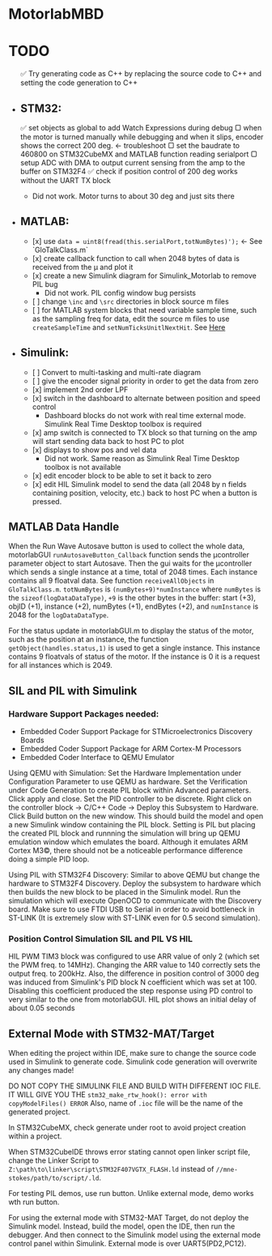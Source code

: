 # MotorlabMBD

# TODO

<ul>
  &#9989; Try generating code as C++ by replacing the source code to C++ and setting the code generation to C++
  
<li><h2>STM32:</h2>

  &#9989; set objects as global to add Watch Expressions during debug
  &#x25a2; when the motor is turned manually while debugging and when it slips, encoder shows the correct 200 deg. <- troubleshoot
  &#x25a2; set the baudrate to 460800 on STM32CubeMX and MATLAB function reading serialport
  &#x25a2; setup ADC with DMA to output current sensing from the amp to the buffer on STM32F4
  &#9989; check if position control of 200 deg works without the UART TX block
  <ul>
    <li>Did not work. Motor turns to about 30 deg and just sits there</li>
  </ul>
</li>

<li><h2>MATLAB:</h2>
<ul>
  <li>[x] use <code>data = uint8(fread(this.serialPort,totNumBytes)');</code> <- See `GloTalkClass.m`</li>
  <li>[x] create callback function to call when 2048 bytes of data is received from the &mu; and plot it</li>
  <li>[x] create a new Simulink diagram for Simulink_Motorlab to remove PIL bug
  <ul>
    <li>Did not work. PIL config window bug persists</li>
  </ul>
  </li>
  <li>[ ] change <code>\inc</code> and <code>\src</code> directories in block source m files</li>
  <li>[ ] for MATLAB system blocks that need variable sample time, such as the sampling freq for data, edit the source m files to use <code>createSampleTime</code> and <code>setNumTicksUnitlNextHit</code>. See <a href="https://www.mathworks.com/help/simulink/ug/single-rate-sample-time-matlab-system-block.html">Here</a></li>
</ul>
</li>

<li><h2>Simulink:</h2>
<ul>
  <li>[ ] Convert to multi-tasking and multi-rate diagram</li>
  <li>[ ] give the encoder signal priority in order to get the data from zero</li>
  <li>[x] implement 2nd order LPF</li>
  <li>[x] switch in the dashboard to alternate between position and speed control
  <ul>
    <li>Dashboard blocks do not work with real time external mode. Simulink Real Time Desktop toolbox is required</li>
  </ul>
  </li>
  <li>[x] amp switch is connected to TX block so that turning on the amp will start sending data back to host PC to plot</li>
  <li>[x] displays to show pos and vel data
  <ul>
    <li>Did not work. Same reason as Simulink Real Time Desktop toolbox is not available</li>
  </ul>
  </li>
  <li>[x] edit encoder block to be able to set it back to zero</li>
  <li>[x] edit HIL Simulink model to send the data (all 2048 by n fields containing position, velocity, etc.) back to host PC when a button is pressed.</li>
  </ul>
</ul>
</li>

## MATLAB Data Handle
When the Run Wave Autosave button is used to collect the whole data, motorlabGUI `runAutosaveButton_Callback` function sends the &mu;controller parameter object to start Autosave. Then the gui waits for the &mu;controller which sends a single instance at a time, total of 2048 times. Each instance contains all 9 floatval data. See function `receiveAllObjects` in `GloTalkClass.m`. `totNumBytes` is `(numBytes+9)*numInstance` where `numBytes` is the `sizeof(logDataDataType)`, `+9` is the other bytes in the buffer: start (+3), objID (+1), instance (+2), numBytes (+1), endBytes (+2), and `numInstance` is 2048 for the `logDataDataType`. 

For the status update in motorlabGUI.m to display the status of the motor, such as the position at an instance, the function `getObject(handles.status,1)` is used to get a single instance. This instance contains 9 floatvals of status of the motor. If the instance is 0 it is a request for all instances which is 2049.

## SIL and PIL with Simulink
### Hardware Support Packages needed:
* Embedded Coder Support Package for STMicroelectronics Discovery Boards
* Embedded Coder Support Package for ARM Cortex-M Processors
* Embedded Coder Interface to QEMU Emulator

Using QEMU with Simulation: Set the Hardware Implementation under Configuration Parameter to use QEMU as hardware. Set the Verification under Code Generation to create PIL block within Advanced parameters. Click apply and close. Set the PID controller to be discrete. Right click on the controller block -> C/C++ Code -> Deploy this Subsystem to Hardware. Click Build button on the new window. This should build the model and open a new Simulink window containing the PIL block. Setting is PIL but placing the created PIL block and runnning the simulation will bring up QEMU emulation window which emulates the board. Although it emulates ARM Cortex M3&copy;, there should not be a noticeable performance difference doing a simple PID loop.

Using PIL with STM32F4 Discovery: Similar to above QEMU but change the hardware to STM32F4 Discovery. Deploy the subsystem to hardware which then builds the new block to be placed in the Simulink model. Run the simulation which will execute OpenOCD to communicate with the Discovery board. Make sure to use FTDI USB to Serial in order to avoid bottleneck in ST-LINK (It is extremely slow with ST-LINK even for 0.5 second simulation).

### Position Control Simulation SIL and PIL VS HIL

HIL PWM TIM3 block was configured to use ARR value of only 2 (which set the PWM freq. to 14MHz). Changing the ARR value to 140 correctly sets the output freq. to 200kHz.
Also, the difference in position control of 3000 deg was induced from Simulink's PID block N coefficient which was set at 100. Disabling this coefficient produced the step response using PD control to very similar to the one from motorlabGUI.
HIL plot shows an initial delay of about 0.05 seconds



## External Mode with STM32-MAT/Target

When editing the project within IDE, make sure to change the source code used in Simulink to generate code. Simulink code generation will overwrite any changes made!

DO NOT COPY THE SIMULINK FILE AND BUILD WITH DIFFERENT IOC FILE.
IT WILL GIVE YOU THE `stm32_make_rtw_hook(): error with copyModelFiles() ERROR`
Also, name of `.ioc` file will be the name of the generated project.

In STM32CubeMX, check generate under root to avoid project creation within a project.

When STM32CubeIDE throws error stating cannot open linker script file, change the Linker Script to `Z:\path\to\linker\script\STM32F407VGTX_FLASH.ld` instead of `//mne-stokes/path/to/script/.ld`.

For testing PIL demos, use run button. Unlike external mode, demo works wth run button.

For using the external mode with STM32-MAT Target, do not deploy the Simulink model. Instead, build the model, open the IDE, then run the debugger. And then connect to the Simulink model using the external mode control panel within Simulink. External mode is over UART5(PD2,PC12). 
